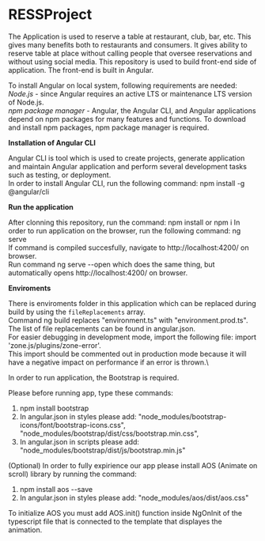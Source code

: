 # RESSProject

The Application is used to reserve a table at restaurant, club, bar, etc. This gives many benefits both to restaurants and consumers. It gives ability to reserve table at place without calling people that oversee reservations and without using social media. This repository is used to build front-end side of application. The front-end is built in Angular. 


To install Angular on local system, following requirements are needed:\
*Node.js* - since Angular requires  an active LTS or maintenance LTS version of Node.js.\
*npm package manager* - Angular, the Angular CLI, and Angular applications depend on npm packages for many features and functions. To download and install npm packages, npm package manager is required. 

 **Installation of Angular CLI**
 
Angular CLI is tool which is used to create projects, generate application and maintain Angular application and perform several development tasks such as testing, or  deployment.\
In order to install Angular CLI, run the following command: npm install -g @angular/cli
  
 **Run the application**
 
 After clonning this repository, run the command: npm install or npm i
 In order to run application on the browser, run the following command: ng serve\
 If command is compiled succesfully, navigate to http://localhost:4200/ on browser.\
 Run command ng serve --open which does the same thing, but automatically opens http://localhost:4200/ on browser.
 
 **Enviroments**
 
 There is enviroments folder in this application which can be replaced during build by using the `fileReplacements` array.\
 Command ng build replaces "environment.ts" with "environment.prod.ts".\
 The list of file replacements can be found in angular.json.\
 For easier debugging in development mode, import the following file: import 'zone.js/plugins/zone-error'.\
 This import should be commented out in production mode because it will have a negative impact on performance if an error is thrown.\
 
 
 In order to run application, the Bootstrap is required.

Please before running app, type these commands:
1. npm install bootstrap
2. In angular.json in styles please add:  "node_modules/bootstrap-icons/font/bootstrap-icons.css",
                                          "node_modules/bootstrap/dist/css/bootstrap.min.css",
3. In angular.json in scripts please add: "node_modules/bootstrap/dist/js/bootstrap.min.js"

(Optional)
In order to fully expirience our app please install AOS (Animate on scroll) library by running the command:
1. npm install aos --save
2. In angular.json in styles please add: "node_modules/aos/dist/aos.css"

To initialize AOS you must add AOS.init() function inside NgOnInit of the typescript file that is connected to the template that displayes the animation.
  
